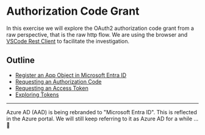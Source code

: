 # Authorization Code Grant

In this exercise we will explore the OAuth2 authorization code grant from a raw perspective, that is the raw http flow. We are using the browser and [VSCode Rest Client](https://github.com/Huachao/vscode-restclient#system-variables) to facilitate the investigation.

## Outline

* [Register an App Object in Microsoft Entra ID](doc/registering_app_object_in_azure_ad.md)
* [Requesting an Authorization Code](doc/request_an_authorization_code.md)
* [Requesting an Access Token](doc/requesting_an_access_token.md)
* [Exploring Tokens](doc/exploring_tokens.md)

---

Azure AD (AAD) is being rebranded to "Microsoft Entra ID". This is reflected in the Azure portal. We will still keep referring to it as Azure AD for a while ... 🥸